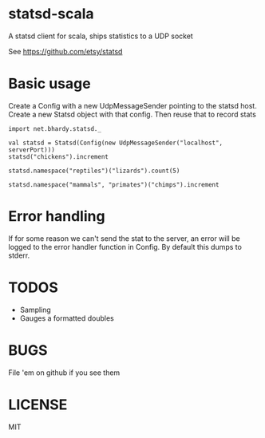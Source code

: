 statsd-scala
============

A statsd client for scala, ships statistics to a UDP socket

See https://github.com/etsy/statsd

# Basic usage

Create a Config with a new UdpMessageSender pointing to the statsd host.
Create a new Statsd object with that config. Then reuse that to record stats

    import net.bhardy.statsd._

    val statsd = Statsd(Config(new UdpMessageSender("localhost", serverPort)))
    statsd("chickens").increment

    statsd.namespace("reptiles")("lizards").count(5)

    statsd.namespace("mammals", "primates")("chimps").increment

# Error handling

If for some reason we can't send the stat to the server, an error will be
logged to the error handler function in Config. By default this dumps to 
stderr.

# TODOS

* Sampling
* Gauges a formatted doubles

# BUGS

File 'em on github if you see them

# LICENSE

MIT

